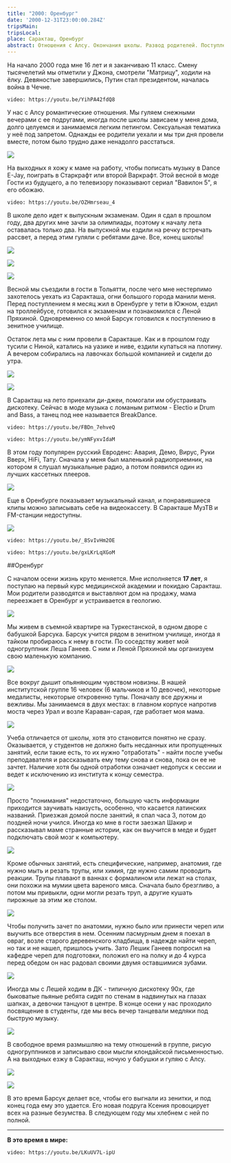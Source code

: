 ```yaml
---
title: "2000: Оренбург"
date: '2000-12-31T23:00:00.284Z'
tripsMain: 
tripsLocal: 
place: Саракташ, Оренбург
abstract: Отношения с Алсу. Окончания школы. Развод родителей. Поступление в мед. академию и переезд в Оренбург. Лето с Ниной и диджеями. Новый стиль жизни. Барсук в зенитке. 
---
```


На начало 2000 года мне 16 лет и я заканчиваю 11 класс. Смену тысячелетий мы отметили у Джона, смотрели "Матрицу", ходили на ёлку. Девяностые завершились, Путин стал президентом, началась война в Чечне. 

`video: https://youtu.be/YihPA42fdQ8`

У нас с Алсу романтические отношения. Мы гуляем снежными вечерами с ее подругами, иногда после школы зависаем у меня дома, долго целуемся и занимаемся легким петингом. Сексуальная тематика у неё под запретом. Однажды ее родители уехали и мы три дня провели вместе, потом было трудно даже ненадолго расстаться.

![](m/1999-alsu.jpg)

На выходных я хожу к маме на работу, чтобы пописать музыку в Dance Е-Jay, поиграть в Старкрафт или второй Варкрафт. Этой весной в моде Гости из будущего, а по телевизору показывают сериал "Вавилон 5", я его обожаю.

`video: https://youtu.be/OZHmrseau_4`

В школе дело идет к выпускным экзаменам. Один я сдал в прошлом году, два других мне зачли за олимпиады, поэтому к началу лета оставалась только два. На выпускной мы ездили на речку встречать рассвет, а перед этим гуляли с ребятами даче. Все, конец школы!

![](m/klass.jpg)

![](m/d-2000-16.jpg)

![](m/d-2000-18.jpg)

Весной мы съездили в гости в Тольятти, после чего мне нестерпимо захотелось уехать из Саракташа, огни большого города манили меня. Перед поступлением я месяц жил в Оренбурге у тети в Южном, ездил на троллейбусе, готовился к экзаменам и познакомился с Леной Пряхиной. Одновременно со мной Барсук готовился к поступлению в зенитное училище.

Остаток лета мы с ним провели в Саракташе. Как и в прошлом году тусили с Ниной, катались на уазике и ниве, ездили купаться на плотину. А вечером собирались на лавочках большой компанией и сидели до утра. 

![](m/d-2000-04.jpg)

![](m/d-2000-05.jpg)

В Саракташ на лето приехали ди-джеи, помогали им обустраивать дискотеку. Сейчас в моде музыка с ломаным ритмом - Electio и Drum and Bass, а танец под нее называется BreakDance.

`video: https://youtu.be/FBDn_7ehveQ`

`video: https://youtu.be/ymNFyxvIdaM`

В этом году популярен русский Евроденс: Авария, Демо, Вирус, Руки Вверх, HiFi, Тату. Сначала у меня был маленький радиоприемник, на котором я слушал музыкальные радио, а потом появился один из лучших кассетных плееров. 

![](dop/d-2000-02.jpg)

Еще в Оренбурге показывает музыкальный канал, и понравившиеся клипы можно записывать себе на видеокассету. В Саракташе МузТВ  и FM-станции недоступны.

![](dop/d-2000-03.jpg)

`video: https://youtu.be/_8SvIvHm2OE`

`video: https://youtu.be/gxLKrLqXGoM`


##Оренбург

С началом осени жизнь круто меняется. Мне исполняется **17 лет**, я поступаю на первый курс медицинской академии и покидаю Саракташ. Мои родители разводятся и выставляют дом на продажу, мама переезжает в Оренбург и устраивается в геологию. 

![](m/d-2000-10.jpg)

Мы живем в съемной квартире на Туркестанской, в одном дворе с бабушкой Барсука. Барсук учится рядом в зенитном училище, иногда я тайком пробираюсь к нему в гости. По соседству живет мой одногруппник Леша Ганеев. С ним и Леной Пряхиной мы организуем свою маленькую компанию.

![](m/d-2000-14.jpg)

Все вокруг дышит опьяняющим чувством новизны. В нашей институтской группе 16 человек (6 мальчиков и 10 девочек), некоторые медалисты, некоторые откровенно тупы. Поначалу все дружны и вежливы. Мы занимаемся в двух местах: в главном корпусе напротив моста через Урал и возле Караван-сарая, где работает моя мама.

![](m/d-2000-11.jpg)

Учеба отличается от школы, хотя это становится понятно не сразу. Оказывается, у студентов не должно быть несданных или пропущенных занятий, если такие есть, то их нужно "отработать" - найти после учебы преподавателя и рассказывать ему тему снова и снова, пока он ее не зачтет. Наличие хотя бы одной отработки означает недопуск к сессии и ведет к исключению из института к концу семестра.

![](m/d-2000-07.jpg)

Просто "понимания" недостаточно, большую часть информации приходится заучивать наизусть, особенно, что касается латинских названий. Приезжая домой после занятий, я спал часа 3, потом до поздней ночи учился. Иногда ко мне в гости заезжал Шакир и рассказывал маме странные истории, как он выучится в меде и будет подключать свой мозг к компьютеру.

![](m/d-2000-06.jpg)

Кроме обычных занятий, есть специфические, например, анатомия, где нужно мыть и резать трупы, или химия, где нужно самим проводить реакции. Трупы плавают в ваннах с формалином или лежат на столах, они похожи на мумии цвета вареного мяса. Сначала было брезгливо, а потом мы привыкли, одни могли резать труп, а другие кушать пирожные за этим же столом.

![](m/d-2000-13.jpg)

Чтобы получить зачет по анатомии, нужно было или принести череп или выучить все отверстия в нем. Осенним пасмурным днем я поехал в овраг, возле старого деревенского кладбища, в надежде найти череп, но так и не нашел, пришлось учить. Зато Лешик Ганеев попросил на кафедре череп для подготовки, положил его на полку и до 4 курса перед обедом он нас радовал своими двумя оставшимися  зубами.

![](dop/d-2000-08.jpg)

Иногда мы с Лешей ходим в ДК - типичную дискотеку 90х, где быковатые пьяные ребята сидят по стенам в надвинутых на глазах шапках, а девочки танцуют в центре. В конце осени у нас проходило посвящение в студенты, где мы весь вечер танцевали медляки под быструю музыку.

![](m/d-2000-12.jpg)

В свободное время размышляю на тему отношений в группе, рисую одногруппников и записываю свои мысли клондайской письменностью. А на выходных езжу в Саракташ, ночую у бабушки и гуляю с Алсу. 

![](dop/d-2000-09.jpg)

![](dop/d-2000-15.jpg)

В это время Барсук делает все, чтобы его выгнали из зенитки, и под конец года ему это удается. Его новая подруга Ксения провоцирует всех на разные безумства. В следующем году мы хлебнем с ней по полной.

---

**В это время в мире:**

`video: https://youtu.be/LKuUV7L-ipU`
